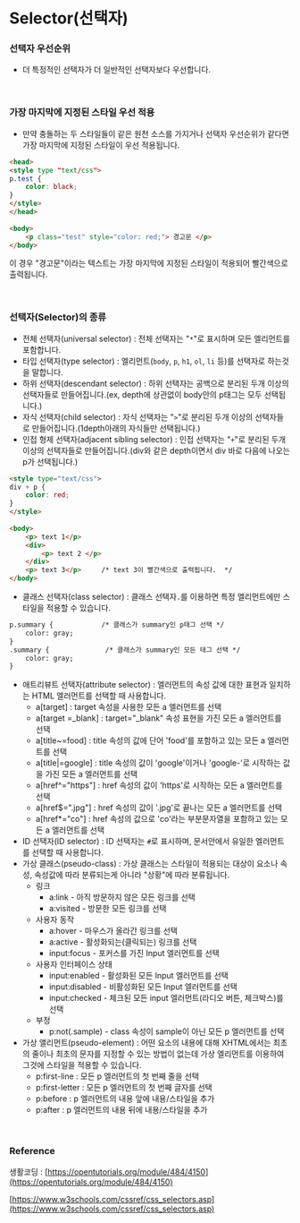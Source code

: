 # Selector(선택자)

### 선택자 우선순위

- 더 특정적인 선택자가 더 일반적인 선택자보다 우선합니다.

<br>

### 가장 마지막에 지정된 스타일 우선 적용

- 만약 충돌하는 두 스타일들이 같은 원천 소스를 가지거나 선택자 우선순위가 같다면 가장 마지막에 지정된 스타일이 우선 적용됩니다.

```html
<head>
<style type "text/css">
p.test {
    color: black;
}
</style>
</head>
 
<body>
    <p class="test" style="color: red;"> 경고문 </p>
</body>
```

이 경우 "경고문"이라는 텍스트는 가장 마지막에 지정된 스타일이 적용되어 빨간색으로 출력됩니다.

<br>

### 선택자(Selector)의 종류

- 전체 선택자(universal selector) : 전체 선택자는 "`*`"로 표시하며 모든 엘리먼트를 포함합니다.
- 타입 선택자(type selector) : 엘리먼트(`body`, `p`, `h1`, `ol`, `li` 등)를 선택자로 하는것을 말합니다.
- 하위 선택자(descendant selector) : 하위 선택자는 공백으로 분리된 두개 이상의 선택자들로 만들어집니다.(ex, depth에 상관없이 body안의 p태그는 모두 선택됩니다.)
- 자식 선택자(child selector) : 자식 선택자는 "`>`"로 분리된 두개 이상의 선택자들로 만들어집니다.(1depth아래의 자식들만 선택됩니다.)
- 인접 형제 선택자(adjacent sibling selector) : 인접 선택자는 "`+`"로 분리된 두개 이상의 선택자들로 만들어집니다.(div와 같은 depth이면서 div 바로 다음에 나오는 p가 선택됩니다.)

```html
<style type="text/css">
div + p {
    color: red;
}
</style>
 
<body>
    <p> text 1</p>
    <div>
        <p> text 2 </p>    
    </div>
    <p> text 3</p>     /* text 3이 빨간색으로 출력됩니다.  */ 
</body>
```

- 클래스 선택자(class selector) : 클래스 선택자`.`를 이용하면 특정 엘리먼트에만 스타일을 적용할 수 있습니다.

```html
p.summary {            /* 클래스가 summary인 p태그 선택 */
    color: gray;
}
.summary {              /* 클래스가 summary인 모든 태그 선택 */
    color: gray;
}
```

- 애트리뷰트 선택자(attribute selector) : 엘러먼트의 속성 값에 대한 표현과 일치하는 HTML 엘러먼트를 선택할 때 사용합니다.
    - a[target] : target 속성을 사용한 모든 a 엘러먼트를 선택
    - a[target =_blank] : target="_blank" 속성 표현을 가진 모든 a 엘러먼트를 선택
    - a[title~=food] : title 속성의 값에 단어 'food'를 포함하고 있는 모든 a 엘러먼트를 선택
    - a[title|=google] : title 속성의 값이 'google'이거나 'google-'로 시작하는 값을 가진 모든 a 엘러먼트를 선택
    - a[href^="https"] : href 속성의 값이 'https'로 시작하는 모든 a 엘러먼트를 선택
    - a[href$=".jpg"] : href 속성의 값이 '.jpg'로 끝나는 모든 a 엘러먼트를 선택
    - a[href*="co"] : href 속성의 값으로 'co'라는 부분문자열을 포함하고 있는 모든 a 엘러먼트를 선택
- ID 선택자(ID selector) : ID 선택자는 `#`로 표시하며, 문서안에서 유일한 엘러먼트를 선택할 때 사용합니다.
- 가상 클래스(pseudo-class) : 가상 클래스는 스타일이 적용되는 대상이 요소나 속성, 속성값에 따라 분류되는게 아니라 "상황"에 따라 분류됩니다.
    - 링크
        - a:link - 아직 방문하지 않은 모든 링크를 선택
        - a:visited - 방문한 모든 링크를 선택
    - 사용자 동작
        - a:hover - 마우스가 올라간 링크를 선택
        - a:active - 활성화되는(클릭되는) 링크를 선택
        - input:focus - 포커스를 가진 Input 엘러먼트를 선택
    - 사용자 인터페이스 상태
        - input:enabled - 활성화된 모든 Input 엘러먼트를 선택
        - input:disabled - 비활성화된 모든 Input 엘러먼트를 선택
        - input:checked - 체크된 모든 input 엘러먼트(라디오 버튼, 체크박스)를 선택
    - 부정
        - p:not(.sample) - class 속성이 sample이 아닌 모든 p 엘러먼트를 선택
- 가상 앨리먼트(pseudo-element) : 어떤 요소의 내용에 대해 XHTML에서는 최초의 줄이나 최초의 문자를 지정할 수 있는 방법이 없는데 가상 엘리먼트를 이용하여 그것에 스타일을 적용할 수 있습니다.
    - p:first-line : 모든 p 엘러먼트의 첫 번째 줄을 선택
    - p:first-letter : 모든 p 엘러먼트의 첫 번째 글자를 선택
    - p:before : p 엘러먼트의 내용 앞에 내용/스타일을 추가
    - p:after :  p 엘러먼트의 내용 뒤에 내용/스타일을 추가

<br>

### Reference

생활코딩 : [https://opentutorials.org/module/484/4150](https://opentutorials.org/module/484/4150)

[https://www.w3schools.com/cssref/css_selectors.asp](https://www.w3schools.com/cssref/css_selectors.asp)
